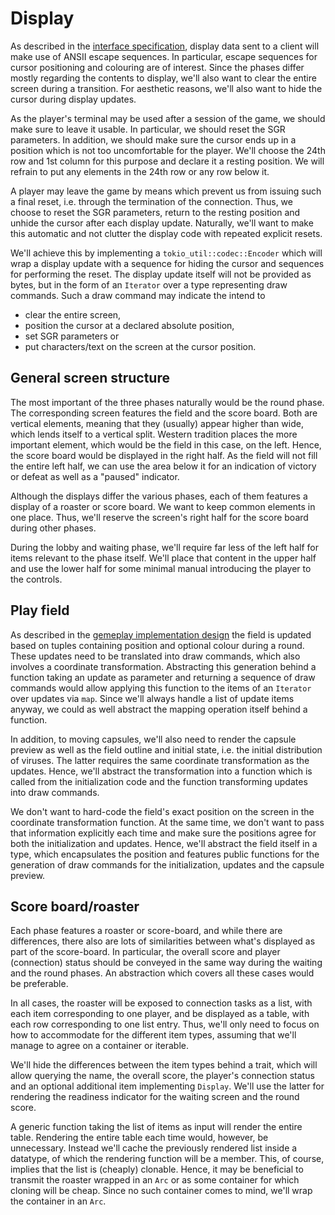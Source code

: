 # Display

As described in the [interface specification](../Interface.md), display data
sent to a client will make use of ANSII escape sequences. In particular, escape
sequences for cursor positioning and colouring are of interest. Since the phases
differ mostly regarding the contents to display, we'll also want to clear the
entire screen during a transition. For aesthetic reasons, we'll also want to
hide the cursor during display updates.

As the player's terminal may be used after a session of the game, we should make
sure to leave it usable. In particular, we should reset the SGR parameters. In
addition, we should make sure the cursor ends up in a position which is not too
uncomfortable for the player. We'll choose the 24th row and 1st column for this
purpose and declare it a resting position. We will refrain to put any elements
in the 24th row or any row below it.

A player may leave the game by means which prevent us from issuing such a final
reset, i.e. through the termination of the connection. Thus, we choose to reset
the SGR parameters, return to the resting position and unhide the cursor after
each display update. Naturally, we'll want to make this automatic and not
clutter the display code with repeated explicit resets.

We'll achieve this by implementing a `tokio_util::codec::Encoder` which will
wrap a display update with a sequence for hiding the cursor and sequences for
performing the reset. The display update itself will not be provided as bytes,
but in the form of an `Iterator` over a type representing draw commands. Such
a draw command may indicate the intend to

 * clear the entire screen,
 * position the cursor at a declared absolute position,
 * set SGR parameters or
 * put characters/text on the screen at the cursor position.


## General screen structure

The most important of the three phases naturally would be the round phase. The
corresponding screen features the field and the score board. Both are vertical
elements, meaning that they (usually) appear higher than wide, which lends
itself to a vertical split. Western tradition places the more important element,
which would be the field in this case, on the left. Hence, the score board would
be displayed in the right half. As the field will not fill the entire left half,
we can use the area below it for an indication of victory or defeat as well as
a "paused" indicator.

Although the displays differ the various phases, each of them features a display
of a roaster or score board. We want to keep common elements in one place. Thus,
we'll reserve the screen's right half for the score board during other phases.

During the lobby and waiting phase, we'll require far less of the left half for
items relevant to the phase itself. We'll place that content in the upper half
and use the lower half for some minimal manual introducing the player to the
controls.


## Play field

As described in the [gemeplay implementation design](Gameplay.md) the field is
updated based on tuples containing position and optional colour during a round.
These updates need to be translated into draw commands, which also involves a
coordinate transformation. Abstracting this generation behind a function taking
an update as parameter and returning a sequence of draw commands would allow
applying this function to the items of an `Iterator` over updates via `map`.
Since we'll always handle a list of update items anyway, we could as well
abstract the mapping operation itself behind a function.

In addition, to moving capsules, we'll also need to render the capsule preview
as well as the field outline and initial state, i.e. the initial distribution of
viruses. The latter requires the same coordinate transformation as the updates.
Hence, we'll abstract the transformation into a function which is called from
the initialization code and the function transforming updates into draw
commands.

We don't want to hard-code the field's exact position on the screen in the
coordinate transformation function. At the same time, we don't want to pass
that information explicitly each time and make sure the positions agree for
both the initialization and updates. Hence, we'll abstract the field itself
in a type, which encapsulates the position and features public functions for
the generation of draw commands for the initialization, updates and the
capsule preview.


## Score board/roaster

Each phase features a roaster or score-board, and while there are differences,
there also are lots of similarities between what's displayed as part of the
score-board. In particular, the overall score and player (connection) status
should be conveyed in the same way during the waiting and the round phases. An
abstraction which covers all these cases would be preferable.

In all cases, the roaster will be exposed to connection tasks as a list, with
each item corresponding to one player, and be displayed as a table, with each
row corresponding to one list entry. Thus, we'll only need to focus on how to
accommodate for the different item types, assuming that we'll manage to agree on
a container or iterable.

We'll hide the differences between the item types behind a trait, which will
allow querying the name, the overall score, the player's connection status and
an optional additional item implementing `Display`. We'll use the latter for
rendering the readiness indicator for the waiting screen and the round score.

A generic function taking the list of items as input will render the entire
table. Rendering the entire table each time would, however, be unnecessary.
Instead we'll cache the previously rendered list inside a datatype, of which
the rendering function will be a member. This, of course, implies that the list
is (cheaply) clonable. Hence, it may be beneficial to transmit the roaster
wrapped in an `Arc` or as some container for which cloning will be cheap. Since
no such container comes to mind, we'll wrap the container in an `Arc`.

